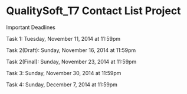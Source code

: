 QualitySoft_T7
Contact List Project
==============

Important Deadlines

Task 1: Tuesday, November 11, 2014 at 11:59pm

Task 2(Draft): Sunday, November 16, 2014 at 11:59pm

Task 2(Final): Sunday, November 23, 2014 at 11:59pm

Task 3: Sunday, November 30, 2014 at 11:59pm

Task 4: Sunday, December 7, 2014 at 11:59pm
